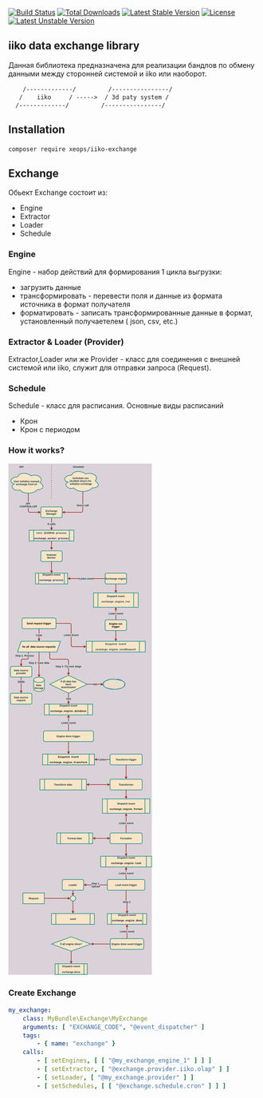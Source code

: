 [![Build Status](https://travis-ci.org/xeops/iiko-exchange.svg?branch=master)](https://travis-ci.org/xeops/iiko-exchange)
[![Total Downloads](https://poser.pugx.org/xeops/iiko-exchange/d/total.svg)](https://packagist.org/packages/xeops/iiko-exchange)
[![Latest Stable Version](https://poser.pugx.org/xeops/iiko-exchange/v/stable.svg)](https://packagist.org/packages/xeops/iiko-exchange)
[![License](https://poser.pugx.org/xeops/iiko-exchange/license.svg)](https://packagist.org/packages/xeops/iiko-exchange)
[![Latest Unstable Version](https://poser.pugx.org/xeops/iiko-exchange/v/unstable)](//packagist.org/packages/xeops/iiko-exchange)

## iiko data exchange library
Данная библиотека предназначена для реализации бандлов по обмену данными между
сторонней системой и iiko или наоборот.

        /-------------/         /----------------/
       /    iiko     / ----->  / 3d paty system /
      /-------------/         /----------------/

## Installation
```shell
composer require xeops/iiko-exchange
```

## Exchange
Обьект Exchange состоит из:
* Engine
* Extractor
* Loader
* Schedule

### Engine
Engine - набор действий для формирования 1 цикла выгрузки:
* загрузить данные
* трансформировать - перевести поля и данные из формата источника в формат получателя
* форматировать - записать трансформированные данные в формат, установленный получаетелем ( json, csv, etc.)

### Extractor & Loader (Provider) 
Extractor,Loader или же Provider - класс для соединения c внешней системой или iiko,
служит для отправки запроса (Request).

### Schedule
Schedule - класс для расписания. Основные виды расписаний
* Крон
* Крон с периодом

### How it works?

![plot](./docs/image/exchange.png)

### Create Exchange

```yaml
my_exchange:
    class: MyBundle\Exchange\MyExchange
    arguments: [ "EXCHANGE_CODE", "@event_dispatcher" ]
    tags:
        - { name: "exchange" }
    calls:
        - [ setEngines, [ [ "@my_exchange_engine_1" ] ] ]
        - [ setExtractor, [ "@exchange.provider.iiko.olap" ] ]
        - [ setLoader, [ "@my_exchange.provider" ] ]
        - [ setSchedules, [ [ "@exchange.schedule.cron" ] ] ]
```

